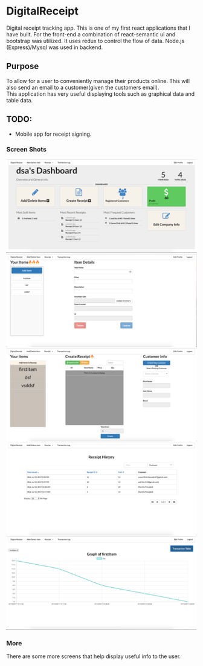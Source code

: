 # DigitalReceipt
Digital receipt tracking app. This is one of my first react applications that I have built. For the front-end a combination of react-semantic ui and bootstrap was utilized. It uses redux to control the flow of data. Node.js (Express)/Mysql was used in backend.

## Purpose
 To allow for a user to conveniently manage their products online. This will also send an email to a customer(given the customers email).  
 This application has very useful displaying tools such as graphical data and table data.

## TODO:
 * Mobile app for receipt signing.
 
### Screen Shots
<div>
<img src="https://github.com/blance97/DigitalReceipt/blob/master/client/src/ProductPhotos/Dashboard.png" />
<img src="https://github.com/blance97/DigitalReceipt/blob/master/client/src/ProductPhotos/AddItem.png" />
<img src="https://github.com/blance97/DigitalReceipt/blob/master/client/src/ProductPhotos/CreateReceipt.png" />
<img src="https://github.com/blance97/DigitalReceipt/blob/master/client/src/ProductPhotos/ReceiptHistory.png"  />
<img src="https://github.com/blance97/DigitalReceipt/blob/master/client/src/ProductPhotos/Graph.png" />
</div>

### More
  There are some more screens that help display useful info to the user. 

